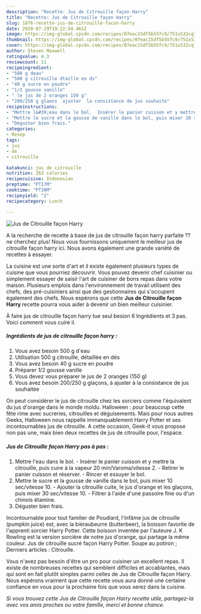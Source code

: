 ```yaml
---
description: "Recette: Jus de Citrouille façon Harry"
title: "Recette: Jus de Citrouille façon Harry"
slug: 1876-recette-jus-de-citrouille-facon-harry
date: 2020-07-29T19:22:54.461Z
image: https://img-global.cpcdn.com/recipes/07eac15df5b55fc9/751x532cq70/jus-de-citrouille-facon-harry-photo-principale-de-la-recette.jpg
thumbnail: https://img-global.cpcdn.com/recipes/07eac15df5b55fc9/751x532cq70/jus-de-citrouille-facon-harry-photo-principale-de-la-recette.jpg
cover: https://img-global.cpcdn.com/recipes/07eac15df5b55fc9/751x532cq70/jus-de-citrouille-facon-harry-photo-principale-de-la-recette.jpg
author: Steven Maxwell
ratingvalue: 4.3
reviewcount: 11
recipeingredient:
- "500 g deau"
- "500 g citrouille dtaille en ds"
- "40 g sucre en poudre"
- "1/2 gousse vanille"
- " le jus de 2 oranges 150 g"
- "200/250 g glaons  ajuster  la consistance de jus souhaite"
recipeinstructions:
- "Mettre l&#39;eau dans le bol.  Insérer le panier cuisson et y mettre la citrouille, puis cuire à la vapeur 20 min/Varoma/vitesse 2.  Retirer le panier cuisson et réserver.  Rincer et essuyer le bol."
- "Mettre le sucre et la gousse de vanille dans le bol, puis mixer 10 sec/vitesse 10. Ajouter la citrouille cuite, le jus d&#39;orange et les glaçons, puis mixer 30 sec/vitesse 10.  Filtrer à l&#39;aide d&#39;une passoire fine ou d&#39;un chinois étamine."
- "Déguster bien frais."
categories:
- Resep
tags:
- jus
- de
- citrouille

katakunci: jus de citrouille 
nutrition: 263 calories
recipecuisine: Indonesian
preptime: "PT17M"
cooktime: "PT30M"
recipeyield: "2"
recipecategory: Lunch

---
```



![Jus de Citrouille façon Harry](https://img-global.cpcdn.com/recipes/07eac15df5b55fc9/751x532cq70/jus-de-citrouille-facon-harry-photo-principale-de-la-recette.jpg)

A la recherche de recette à base de jus de citrouille façon harry parfaite ?? ne cherchez plus! Nous vous fournissons uniquement le meilleur jus de citrouille façon harry ici. Nous avons également une grande variété de recettes à essayer.

La cuisine est une sorte d'art et il existe également plusieurs types de cuisine que vous pourriez découvrir. Vous pouvez devenir chef cuisinier ou simplement essayer de saisir l'art de cuisiner de bons repas dans votre maison. Plusieurs emplois dans l'environnement de travail utilisent des chefs, des pré-cuisiniers ainsi que des gestionnaires qui s'occupent également des chefs. Nous espérons que cette <strong> Jus de Citrouille façon Harry </strong> recette pourra vous aider à devenir un bien meilleur cuisinier.

<!--inarticleads1-->

À faire jus de citrouille façon harry tue seul besion 6 Ingrédients et 3 pas. Voici comment vous cuire il.

##### Ingrédients de jus de citrouille façon harry :

1. Vous avez besoin 500 g d&#39;eau
1. Utilisation 500 g citrouille, détaillée en dés
1. Vous avez besoin 40 g sucre en poudre
1. Préparer 1/2 gousse vanille
1. Vous devez vous préparer  le jus de 2 oranges (150 g)
1. Vous avez besoin 200/250 g glaçons, à ajuster à la consistance de jus souhaitée


On peut considérer le jus de citrouille chez les sorciers comme l&#39;équivalent du jus d&#39;orange dans le monde moldu. Halloween : pour beaucoup cette fête rime avec sucreries, citrouilles et déguisements. Mais pour nous autres Geeks, Halloween nous rappelle immanquablement Harry Potter et ses incontournables jus de citrouille. A cette occasion, Geek-it vous propose non pas une, mais bien deux recettes de jus de citrouille pour, l&#39;espace. 

<!--inarticleads2-->

##### Jus de Citrouille façon Harry pas à pas :

1. Mettre l&#39;eau dans le bol.  - Insérer le panier cuisson et y mettre la citrouille, puis cuire à la vapeur 20 min/Varoma/vitesse 2.  - Retirer le panier cuisson et réserver.  - Rincer et essuyer le bol.
1. Mettre le sucre et la gousse de vanille dans le bol, puis mixer 10 sec/vitesse 10. - Ajouter la citrouille cuite, le jus d&#39;orange et les glaçons, puis mixer 30 sec/vitesse 10.  - Filtrer à l&#39;aide d&#39;une passoire fine ou d&#39;un chinois étamine.
1. Déguster bien frais.


Incontournable pour tout familier de Poudlard, l&#39;infâme jus de citrouille (pumpkin juice) est, avec la bièraubeurre (butterbeer), la boisson favorite de l&#39;apprenti sorcier Harry Potter. Cette boisson inventée par l&#39;auteure J. K Rowling est la version sorcière de notre jus d&#39;orange, qui partage la même couleur. Jus de citrouille sucré façon Harry Potter. Soupe au potiron ; Derniers articles : Citrouille. 

<!--inarticleads1-->

<p>
Vous n'avez pas besoin d'être un pro pour cuisiner un excellent repas. Il existe de nombreuses recettes qui semblent difficiles et accablantes, mais qui sont en fait plutôt simples parmi celles de Jus de Citrouille façon Harry. Nous espérons vraiment que cette recette vous aura donné une certaine confiance en vous pour la prochaine fois que vous serez dans la cuisine.
</p>

<p>
<i>Si vous trouvez cette Jus de Citrouille façon Harry recette utile, partagez-la avec vos amis proches ou votre famille, merci et bonne chance.</i>
</p>
